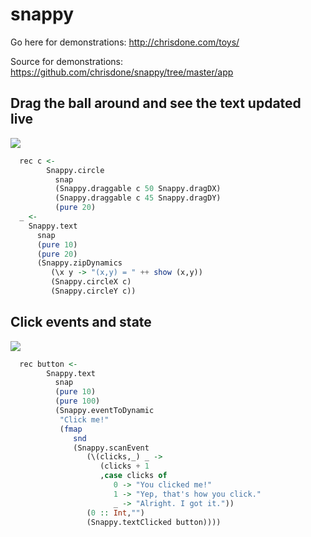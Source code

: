 # snappy

Go here for demonstrations: http://chrisdone.com/toys/

Source for demonstrations: https://github.com/chrisdone/snappy/tree/master/app

## Drag the ball around and see the text updated live

![](http://i.imgur.com/1hVKxZ6.gif)

```haskell
  rec c <-
        Snappy.circle
          snap
          (Snappy.draggable c 50 Snappy.dragDX)
          (Snappy.draggable c 45 Snappy.dragDY)
          (pure 20)
  _ <-
    Snappy.text
      snap
      (pure 10)
      (pure 20)
      (Snappy.zipDynamics
         (\x y -> "(x,y) = " ++ show (x,y))
         (Snappy.circleX c)
         (Snappy.circleY c))
```

## Click events and state

![](http://i.imgur.com/NqtDLa1.gif)

```haskell
  rec button <-
        Snappy.text
          snap
          (pure 10)
          (pure 100)
          (Snappy.eventToDynamic
           "Click me!"
           (fmap
              snd
              (Snappy.scanEvent
                 (\(clicks,_) _ ->
                    (clicks + 1
                    ,case clicks of
                       0 -> "You clicked me!"
                       1 -> "Yep, that's how you click."
                       _ -> "Alright. I got it."))
                 (0 :: Int,"")
                 (Snappy.textClicked button))))
```
